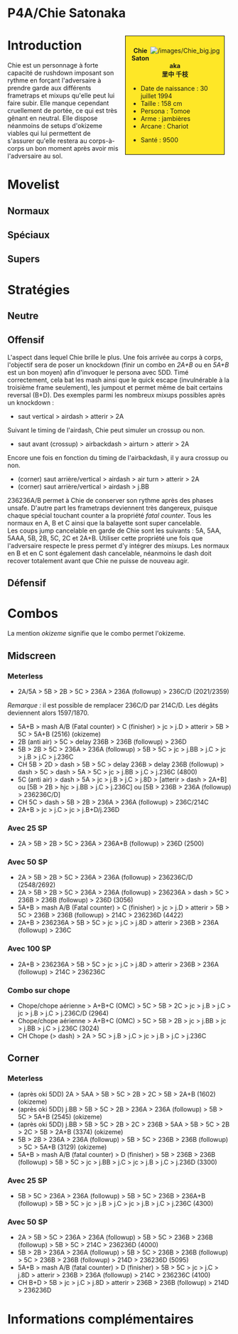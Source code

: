 # P4A/Chie Satonaka

<div style="float:right; border: 1px black solid; background-color: #FEE727; width: 40%; margin:15px; padding:10px">
<div style="float:right">

![](/images/Chie_big.jpg "/images/Chie_big.jpg")

</div>
<div>
<center>

**Chie Satonaka**  
**里中 千枝**  
  

</center>

- Date de naissance : 30 juillet 1994
- Taille : 158 cm
- Persona : Tomoe
- Arme : jambières
- Arcane : Chariot

<!-- -->

- Santé : 9500

</div>
</div>

# Introduction

Chie est un personnage à forte capacité de rushdown imposant son rythme
en forçant l'adversaire à prendre garde aux différents frametraps et
mixups qu'elle peut lui faire subir. Elle manque cependant cruellement
de portée, ce qui est très gênant en neutral. Elle dispose néanmoins de
setups d'okizeme viables qui lui permettent de s'assurer qu'elle restera
au corps-à-corps un bon moment après avoir mis l'adversaire au sol.

# Movelist

## Normaux

## Spéciaux

## Supers

# Stratégies

## Neutre

## Offensif

L'aspect dans lequel Chie brille le plus. Une fois arrivée au corps à
corps, l'objectif sera de poser un knockdown (finir un combo en *2A+B*
ou en *5A+B* est un bon moyen) afin d'invoquer le persona avec 5DD. Timé
correctement, cela bat les mash ainsi que le quick escape (invulnérable
à la troisième frame seulement), les jumpout et permet même de bait
certains reversal (B+D). Des exemples parmi les nombreux mixups
possibles après un knockdown :

- saut vertical \> airdash \> atterir \> 2A

Suivant le timing de l'airdash, Chie peut simuler un crossup ou non.

- saut avant (crossup) \> airbackdash \> airturn \> atterir \> 2A

Encore une fois en fonction du timing de l'airbackdash, il y aura
crossup ou non.

- (corner) saut arrière/vertical \> airdash \> air turn \> atterir \> 2A
- (corner) saut arrière/vertical \> airdash \> j.BB

236236A/B permet à Chie de conserver son rythme après des phases unsafe.
D'autre part les frametraps deviennent très dangereux, puisque chaque
spécial touchant counter a la propriété *fatal counter*. Tous les
normaux en A, B et C ainsi que la balayette sont super cancelable.  
Les coups jump cancelable en garde de Chie sont les suivants : 5A, 5AA,
5AAA, 5B, 2B, 5C, 2C et 2A+B. Utiliser cette propriété une fois que
l'adversaire respecte le press permet d'y intégrer des mixups. Les
normaux en B et en C sont également dash cancelable, néanmoins le dash
doit recover totalement avant que Chie ne puisse de nouveau agir.

## Défensif

# Combos

La mention *okizeme* signifie que le combo permet l'okizeme.

## Midscreen

### Meterless

- 2A/5A \> 5B \> 2B \> 5C \> 236A \> 236A (followup) \> 236C/D
  (2021/2359)

*Remarque :* il est possible de remplacer 236C/D par 214C/D. Les dégâts
deviennent alors 1597/1870.

- 5A+B \> mash A/B (Fatal counter) \> C (finisher) \> jc \> j.D \>
  atterir \> 5B \> 5C \> 5A+B (2516) (okizeme)
- 2B (anti air) \> 5C \> delay 236B \> 236B (followup) \> 236D
- 5B \> 2B \> 5C \> 236A \> 236A (followup) \> 5B \> 5C \> jc \> j.BB \>
  j.C \> jc \> j.B \> j.C \> j.236C
- CH 5B \> 2D \> dash \> 5B \> 5C \> delay 236B \> delay 236B (followup)
  \> dash \> 5C \> dash \> 5A \> 5C \> jc \> j.BB \> j.C \> j.236C
  (4800)
- 5C (anti air) \> dash \> 5A \> jc \> j.B \> j.C \> j.8D \> \[atterir
  \> dash \> 2A+B\] ou \[5B \> 2B \> hjc \> j.BB \> j.C \> j.236C\] ou
  \[5B \> 236B \> 236A (followup) \> 236236C/D\]
- CH 5C \> dash \> 5B \> 2B \> 236A \> 236A (followup) \> 236C/214C
- 2A+B \> jc \> j.C \> jc \> j.B+D/j.236D

### Avec 25 SP

- 2A \> 5B \> 2B \> 5C \> 236A \> 236A+B (followup) \> 236D (2500)

### Avec 50 SP

- 2A \> 5B \> 2B \> 5C \> 236A \> 236A (followup) \> 236236C/D
  (2548/2692)
- 2A \> 5B \> 2B \> 5C \> 236A \> 236A (followup) \> 236236A \> dash \>
  5C \> 236B \> 236B (followup) \> 236D (3056)
- 5A+B \> mash A/B (Fatal counter) \> C (finisher) \> jc \> j.D \>
  atterir \> 5B \> 5C \> 236B \> 236B (followup) \> 214C \> 236236D
  (4422)
- 2A+B \> 236236A \> 5B \> 5C \> jc \> j.C \> j.8D \> atterir \> 236B \>
  236A (followup) \> 236C

### Avec 100 SP

- 2A+B \> 236236A \> 5B \> 5C \> jc \> j.C \> j.8D \> atterir \> 236B \>
  236A (followup) \> 214C \> 236236C

### Combo sur chope

- Chope/chope aérienne \> A+B+C (OMC) \> 5C \> 5B \> 2C \> jc \> j.B \>
  j.C \> jc \> j.B \> j.C \> j.236C/D (2964)
- Chope/chope aérienne \> A+B+C (OMC) \> 5C \> 5B \> 2B \> jc \> j.BB \>
  jc \> j.BB \> j.C \> j.236C (3024)
- CH Chope (\> dash) \> 2A \> 5C \> j.B \> j.C \> jc \> j.B \> j.C \>
  j.236C

## Corner

### Meterless

- (après oki 5DD) 2A \> 5AA \> 5B \> 5C \> 2B \> 2C \> 5B \> 2A+B (1602)
  (okizeme)
- (après oki 5DD) j.BB \> 5B \> 5C \> 2B \> 236A \> 236A (followup) \>
  5B \> 5C \> 5A+B (2545) (okizeme)
- (après oki 5DD) j.BB \> 5B \> 5C \> 2B \> 2C \> 236B \> 5AA \> 5B \>
  5C \> 2B \> 2C \> 5B \> 2A+B (3374) (okizeme)
- 5B \> 2B \> 236A \> 236A (followup) \> 5B \> 5C \> 236B \> 236B
  (followup) \> 5C \> 5A+B (3129) (okizeme)
- 5A+B \> mash A/B (fatal counter) \> D (finisher) \> 5B \> 236B \> 236B
  (followup) \> 5B \> 5C \> jc \> j.BB \> j.C \> jc \> j.B \> j.C \>
  j.236D (3300)

### Avec 25 SP

- 5B \> 5C \> 236A \> 236A (followup) \> 5B \> 5C \> 236B \> 236A+B
  (followup) \> 5B \> 5C \> jc \> j.B \> j.C \> jc \> j.B \> j.C \>
  j.236C (4300)

### Avec 50 SP

- 2A \> 5B \> 5C \> 236A \> 236A (followup) \> 5B \> 5C \> 236B \> 236B
  (followup) \> 5B \> 5C \> 214C \> 236236D (4000)
- 5B \> 2B \> 236A \> 236A (followup) \> 5B \> 5C \> 236B \> 236B
  (followup) \> 5C \> 236B \> 236B (followup) \> 214D \> 236236D (5095)
- 5A+B \> mash A/B (fatal counter) \> D (finisher) \> 5B \> 5C \> jc \>
  j.C \> j.8D \> atterir \> 236B \> 236A (followup) \> 214C \> 236236C
  (4100)
- CH B+D \> 5B \> jc \> j.C \> j.8D \> atterir \> 236B \> 236B
  (followup) \> 214D \> 236236D

# Informations complémentaires
